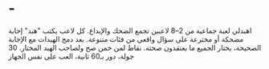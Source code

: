 # -
اهبدلي لعبة جماعية من 2–8 لاعبين تجمع الضحك والإبداع. كل لاعب يكتب "هبد" إجابة مضحكة أو مخترعة على سؤال واقعي من فئات متنوعة. بعد دمج الهبدات مع الإجابة الصحيحة، يختار الجميع ما يعتقدون صحته. نقاط لمن خمن صح ولصاحب الهبد المختار. 30 جولة، دور بـ60 ثانية، العب على نفس الجهاز
